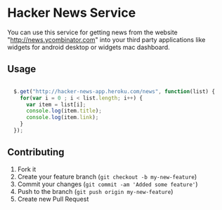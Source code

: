 # Hacker News Service

You can use this service for getting news from the website
"http://news.ycombinator.com" into your third party applications like widgets
for android desktop or widgets mac dashboard.

## Usage

```javascript

  $.get("http://hacker-news-app.heroku.com/news", function(list) {
    for(var i = 0 ; i < list.length; i++) {
      var item = list[i];
      console.log(item.title);
      console.log(item.link);
    }
  });
```

## Contributing

1. Fork it
2. Create your feature branch (`git checkout -b my-new-feature`)
3. Commit your changes (`git commit -am 'Added some feature'`)
4. Push to the branch (`git push origin my-new-feature`)
5. Create new Pull Request
